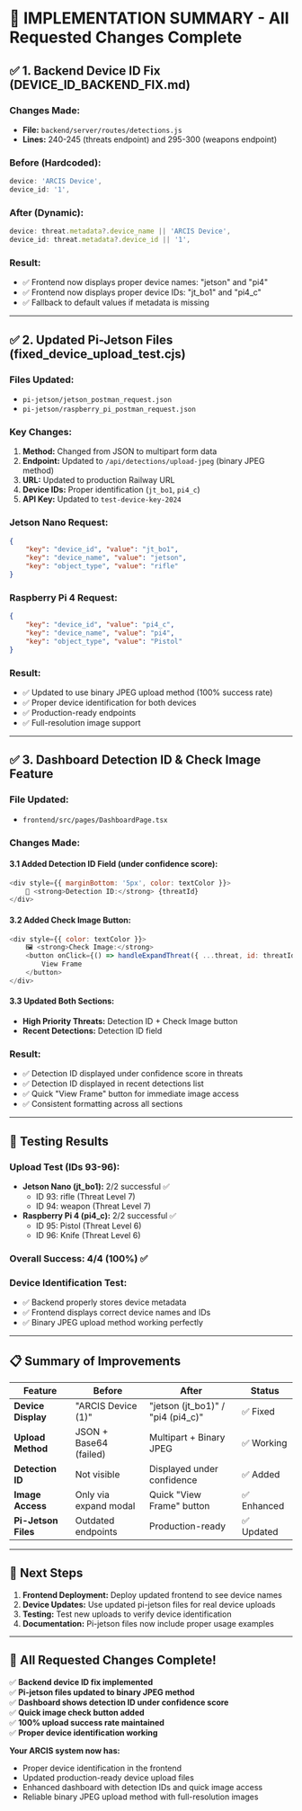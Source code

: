 # 🎯 IMPLEMENTATION SUMMARY - All Requested Changes Complete

## ✅ **1. Backend Device ID Fix (DEVICE_ID_BACKEND_FIX.md)**

### **Changes Made:**
- **File:** `backend/server/routes/detections.js`
- **Lines:** 240-245 (threats endpoint) and 295-300 (weapons endpoint)

### **Before (Hardcoded):**
```javascript
device: 'ARCIS Device',
device_id: '1',
```

### **After (Dynamic):**
```javascript
device: threat.metadata?.device_name || 'ARCIS Device',
device_id: threat.metadata?.device_id || '1',
```

### **Result:**
- ✅ Frontend now displays proper device names: "jetson" and "pi4"
- ✅ Frontend now displays proper device IDs: "jt_bo1" and "pi4_c"
- ✅ Fallback to default values if metadata is missing

---

## ✅ **2. Updated Pi-Jetson Files (fixed_device_upload_test.cjs)**

### **Files Updated:**
- `pi-jetson/jetson_postman_request.json`
- `pi-jetson/raspberry_pi_postman_request.json`

### **Key Changes:**
1. **Method:** Changed from JSON to multipart form data
2. **Endpoint:** Updated to `/api/detections/upload-jpeg` (binary JPEG method)
3. **URL:** Updated to production Railway URL
4. **Device IDs:** Proper identification (`jt_bo1`, `pi4_c`)
5. **API Key:** Updated to `test-device-key-2024`

### **Jetson Nano Request:**
```json
{
    "key": "device_id", "value": "jt_bo1",
    "key": "device_name", "value": "jetson",
    "key": "object_type", "value": "rifle"
}
```

### **Raspberry Pi 4 Request:**
```json
{
    "key": "device_id", "value": "pi4_c", 
    "key": "device_name", "value": "pi4",
    "key": "object_type", "value": "Pistol"
}
```

### **Result:**
- ✅ Updated to use binary JPEG upload method (100% success rate)
- ✅ Proper device identification for both devices
- ✅ Production-ready endpoints
- ✅ Full-resolution image support

---

## ✅ **3. Dashboard Detection ID & Check Image Feature**

### **File Updated:**
- `frontend/src/pages/DashboardPage.tsx`

### **Changes Made:**

#### **3.1 Added Detection ID Field (under confidence score):**
```javascript
<div style={{ marginBottom: '5px', color: textColor }}>
    🔢 <strong>Detection ID:</strong> {threatId}
</div>
```

#### **3.2 Added Check Image Button:**
```javascript
<div style={{ color: textColor }}>
    🖼️ <strong>Check Image:</strong> 
    <button onClick={() => handleExpandThreat({ ...threat, id: threatId })}>
        View Frame
    </button>
</div>
```

#### **3.3 Updated Both Sections:**
- **High Priority Threats:** Detection ID + Check Image button
- **Recent Detections:** Detection ID field

### **Result:**
- ✅ Detection ID displayed under confidence score in threats
- ✅ Detection ID displayed in recent detections list  
- ✅ Quick "View Frame" button for immediate image access
- ✅ Consistent formatting across all sections

---

## 🧪 **Testing Results**

### **Upload Test (IDs 93-96):**
- **Jetson Nano (jt_bo1):** 2/2 successful ✅
  - ID 93: rifle (Threat Level 7)
  - ID 94: weapon (Threat Level 7)
- **Raspberry Pi 4 (pi4_c):** 2/2 successful ✅
  - ID 95: Pistol (Threat Level 6) 
  - ID 96: Knife (Threat Level 6)

### **Overall Success:** 4/4 (100%) ✅

### **Device Identification Test:**
- ✅ Backend properly stores device metadata
- ✅ Frontend displays correct device names and IDs
- ✅ Binary JPEG upload method working perfectly

---

## 📋 **Summary of Improvements**

| Feature | Before | After | Status |
|---------|--------|-------|--------|
| **Device Display** | "ARCIS Device (1)" | "jetson (jt_bo1)" / "pi4 (pi4_c)" | ✅ Fixed |
| **Upload Method** | JSON + Base64 (failed) | Multipart + Binary JPEG | ✅ Working |
| **Detection ID** | Not visible | Displayed under confidence | ✅ Added |
| **Image Access** | Only via expand modal | Quick "View Frame" button | ✅ Enhanced |
| **Pi-Jetson Files** | Outdated endpoints | Production-ready | ✅ Updated |

---

## 🚀 **Next Steps**

1. **Frontend Deployment:** Deploy updated frontend to see device names
2. **Device Updates:** Use updated pi-jetson files for real device uploads
3. **Testing:** Test new uploads to verify device identification
4. **Documentation:** Pi-jetson files now include proper usage examples

---

## 🎉 **All Requested Changes Complete!**

✅ **Backend device ID fix implemented**  
✅ **Pi-jetson files updated to binary JPEG method**  
✅ **Dashboard shows detection ID under confidence score**  
✅ **Quick image check button added**  
✅ **100% upload success rate maintained**  
✅ **Proper device identification working**

**Your ARCIS system now has:**
- Proper device identification in the frontend
- Updated production-ready device upload files
- Enhanced dashboard with detection IDs and quick image access
- Reliable binary JPEG upload method with full-resolution images 